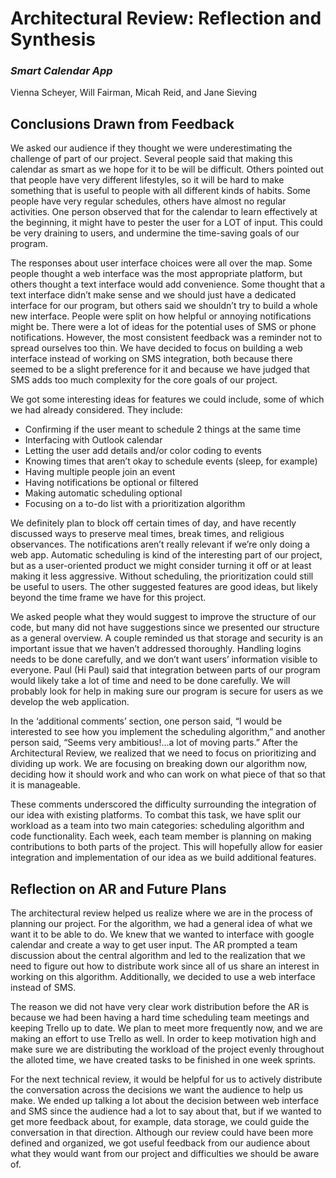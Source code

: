 # Architectural Review: Reflection and Synthesis
### *Smart Calendar App*
Vienna Scheyer, Will Fairman, Micah Reid, and Jane Sieving

## Conclusions Drawn from Feedback

We asked our audience if they thought we were underestimating the challenge of part of our project. Several people said that making this calendar as smart as we hope for it to be will be difficult. Others pointed out that people have very different lifestyles, so it will be hard to make something that is useful to people with all different kinds of habits. Some people have very regular schedules, others have almost no regular activities. One person observed that for the calendar to learn effectively at the beginning, it might have to pester the user for a LOT of input. This could be very draining to users, and undermine the time-saving goals of our program.

The responses about user interface choices were all over the map. Some people thought a web interface was the most appropriate platform, but others thought a text interface would add convenience. Some thought that a text interface didn’t make sense and we should just have a dedicated interface for our program, but others said we shouldn’t try to build a whole new interface. People were split on how helpful or annoying notifications might be. There were a lot of ideas for the potential uses of SMS or phone notifications. However, the most consistent feedback was a reminder not to spread ourselves too thin. We have decided to focus on building a web interface instead of working on SMS integration, both because there seemed to be a slight preference for it and because we have judged that SMS adds too much complexity for the core goals of our project.

We got some interesting ideas for features we could include, some of which we had already considered. They include:
* Confirming if the user meant to schedule 2 things at the same time
* Interfacing with Outlook calendar
* Letting the user add details and/or color coding to events
* Knowing times that aren’t okay to schedule events (sleep, for example)
* Having multiple people join an event
* Having notifications be optional or filtered
* Making automatic scheduling optional
* Focusing on a to-do list with a prioritization algorithm

We definitely plan to block off certain times of day, and have recently discussed ways to preserve meal times, break times, and religious observances. The notifications aren’t really relevant if we’re only doing a web app. Automatic scheduling is kind of the interesting part of our project, but as a user-oriented product we might consider turning it off or at least making it less aggressive. Without scheduling, the prioritization could still be useful to users. The other suggested features are good ideas, but likely beyond the time frame we have for this project.

We asked people what they would suggest to improve the structure of our code, but many did not have suggestions since we presented our structure as a general overview. A couple reminded us that storage and security is an important issue that we haven’t addressed thoroughly. Handling logins needs to be done carefully, and we don’t want users’ information visible to everyone. Paul (Hi Paul) said that integration between parts of our program would likely take a lot of time and need to be done carefully. We will probably look for help in making sure our program is secure for users as we develop the web application.

In the ‘additional comments’ section, one person said,  “I would be interested to see how you implement the scheduling algorithm,” and another person said, “Seems very ambitious!...a lot of moving parts.” After the Architectural Review, we realized that we need to focus on prioritizing and dividing up work. We are focusing on breaking down our algorithm now, deciding how it should work and who can work on what piece of that so that it is manageable.

These comments underscored the difficulty surrounding the integration of our idea with existing platforms. To combat this task, we have split our workload as a team into two main categories: scheduling algorithm and code functionality.  Each week, each team member is planning on making contributions to both parts of the project.  This will hopefully allow for easier integration and implementation of our idea as we build additional features.

## Reflection on AR and Future Plans

The architectural review helped us realize where we are in the process of planning our project. For the algorithm, we had a general idea of what we want it to be able to do. We knew that we wanted to interface with google calendar and create a way to get user input. The AR prompted a team discussion about the central algorithm and led to the realization that we need to figure out how to distribute work since all of us share an interest in working on this algorithm. Additionally, we decided to use a web interface instead of SMS.

The reason we did not have very clear work distribution before the AR is because we had been having a hard time scheduling team meetings and keeping Trello up to date. We plan to meet more frequently now, and we are making an effort to use Trello as well.  In order to keep motivation high and make sure we are distributing the workload of the project evenly throughout the alloted time, we have created tasks to be finished in one week sprints.

For the next technical review, it would be helpful for us to actively distribute the conversation across the decisions we want the audience to help us make. We ended up talking a lot about the decision between web interface and SMS since the audience had a lot to say about that, but if we wanted to get more feedback about, for example, data storage, we could guide the conversation in that direction. Although our review could have been more defined and organized, we got useful feedback from our audience about what they would want from our project and difficulties we should be aware of.
